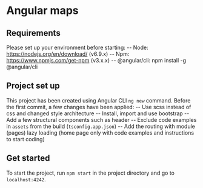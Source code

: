 # Angular maps

## Requirements
Please set up your environment before starting:
-- Node: https://nodejs.org/en/download/ (v6.9.x)
-- Npm: https://www.npmjs.com/get-npm (v3.x.x)
-- @angular/cli: npm install -g @angular/cli


## Project set up
This project has been created using Angular CLI `ng new` command. Before the first commit, a few changes have been applied:
-- Use scss instead of css and changed style architecture
-- Install, import and use bootstrap
-- Add a few structural components such as header
-- Exclude code examples in `assets` from the build (`tsconfig.app.json`)
-- Add the routing with module (pages) lazy loading (home page only with code examples and instructions to start coding)

## Get started
To start the project, run `npm start` in the project directory and go to `localhost:4242`.
